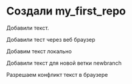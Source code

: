 ﻿# Создали my_first_repo

Добавили текст.

Добавили тест через веб браузер

Добавим текст локально

Добавили текст для новой ветки newbranch


Разрешаем конфликт текст в браузере

